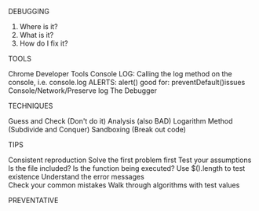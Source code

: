 DEBUGGING

1) Where is it?
2) What is it?
3) How do I fix it?


TOOLS

Chrome Developer Tools Console
	LOG: Calling the log method on the console, i.e. console.log
	ALERTS: alert() good for: preventDefault()issues
	Console/Network/Preserve log
	The Debugger


TECHNIQUES

Guess and Check (Don't do it)
Analysis (also BAD)
Logarithm Method (Subdivide and Conquer)
Sandboxing (Break out code)


TIPS

Consistent reproduction
Solve the first problem first
Test your assumptions
	Is the file included?
	Is the function being executed?
Use $().length to test existence
Understand the error messages	
Check your common mistakes
Walk through algorithms with test values

PREVENTATIVE




